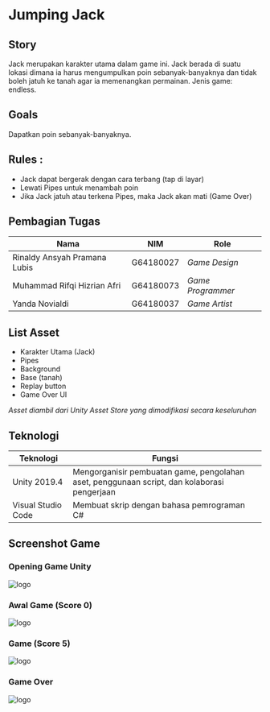 # Jumping Jack

## Story
Jack merupakan karakter utama dalam game ini. Jack berada di suatu lokasi dimana ia harus mengumpulkan poin sebanyak-banyaknya dan tidak boleh jatuh ke tanah agar ia memenangkan permainan. Jenis game: endless.

## Goals
Dapatkan poin sebanyak-banyaknya.

## Rules : 
- Jack dapat bergerak dengan cara terbang (tap di layar)
- Lewati Pipes untuk menambah poin
- Jika Jack jatuh atau terkena Pipes, maka Jack akan mati (Game Over)

## Pembagian Tugas
| Nama | NIM | Role |
| ------ | ------ | ------ |
| Rinaldy Ansyah Pramana Lubis | G64180027 | *Game Design* |
| Muhammad Rifqi Hizrian Afri | G64180073 | *Game Programmer* |
| Yanda Novialdi | G64180037 | *Game Artist* |

## List Asset
- Karakter Utama (Jack)
- Pipes
- Background
- Base (tanah)
- Replay button
- Game Over UI

*Asset diambil dari Unity Asset Store yang dimodifikasi secara keseluruhan*

## Teknologi
| Teknologi | Fungsi |
| ------ | ------ |
| Unity 2019.4 | Mengorganisir pembuatan game, pengolahan aset, penggunaan script, dan kolaborasi pengerjaan |
| Visual Studio Code | Membuat skrip dengan bahasa pemrograman C# |

## Screenshot Game

### Opening Game Unity
![logo](https://github.com/rinaldyansyahpramanaipb/Jumping-Jack/blob/main/1-Unity%20Logo.png)

### Awal Game (Score 0)
![logo](https://github.com/rinaldyansyahpramanaipb/Jumping-Jack/blob/main/2-Score%200.png)

### Game (Score 5)
![logo](https://github.com/rinaldyansyahpramanaipb/Jumping-Jack/blob/main/3-Score.png)

### Game Over
![logo](https://github.com/rinaldyansyahpramanaipb/Jumping-Jack/blob/main/4-Game%20Over.png)
